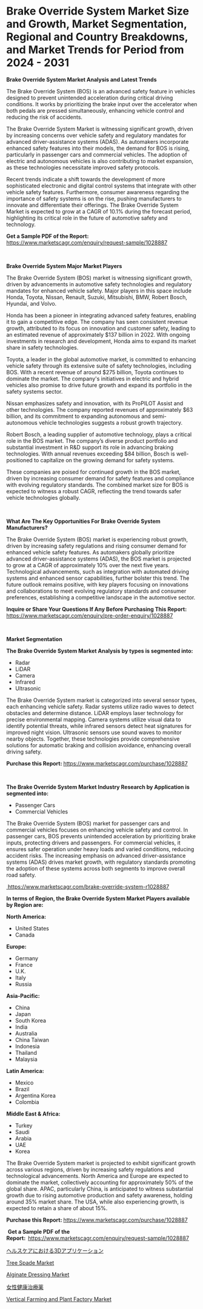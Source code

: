 <p><h1>Brake Override System Market Size and Growth, Market Segmentation, Regional and Country Breakdowns, and Market Trends for Period from 2024 -  2031</h1></p><p><strong>Brake Override System Market Analysis and Latest Trends</strong></p>
<p><p>The Brake Override System (BOS) is an advanced safety feature in vehicles designed to prevent unintended acceleration during critical driving conditions. It works by prioritizing the brake input over the accelerator when both pedals are pressed simultaneously, enhancing vehicle control and reducing the risk of accidents.</p><p>The Brake Override System Market is witnessing significant growth, driven by increasing concerns over vehicle safety and regulatory mandates for advanced driver-assistance systems (ADAS). As automakers incorporate enhanced safety features into their models, the demand for BOS is rising, particularly in passenger cars and commercial vehicles. The adoption of electric and autonomous vehicles is also contributing to market expansion, as these technologies necessitate improved safety protocols.</p><p>Recent trends indicate a shift towards the development of more sophisticated electronic and digital control systems that integrate with other vehicle safety features. Furthermore, consumer awareness regarding the importance of safety systems is on the rise, pushing manufacturers to innovate and differentiate their offerings. The Brake Override System Market is expected to grow at a CAGR of 10.1% during the forecast period, highlighting its critical role in the future of automotive safety and technology.</p></p>
<p><strong>Get a Sample PDF of the Report:&nbsp;</strong> <a href="https://www.marketscagr.com/enquiry/request-sample/1028887">https://www.marketscagr.com/enquiry/request-sample/1028887</a></p>
<p>&nbsp;</p>
<p><strong>Brake Override System Major Market Players</strong></p>
<p><p>The Brake Override System (BOS) market is witnessing significant growth, driven by advancements in automotive safety technologies and regulatory mandates for enhanced vehicle safety. Major players in this space include Honda, Toyota, Nissan, Renault, Suzuki, Mitsubishi, BMW, Robert Bosch, Hyundai, and Volvo. </p><p>Honda has been a pioneer in integrating advanced safety features, enabling it to gain a competitive edge. The company has seen consistent revenue growth, attributed to its focus on innovation and customer safety, leading to an estimated revenue of approximately $137 billion in 2022. With ongoing investments in research and development, Honda aims to expand its market share in safety technologies.</p><p>Toyota, a leader in the global automotive market, is committed to enhancing vehicle safety through its extensive suite of safety technologies, including BOS. With a recent revenue of around $275 billion, Toyota continues to dominate the market. The company's initiatives in electric and hybrid vehicles also promise to drive future growth and expand its portfolio in the safety systems sector.</p><p>Nissan emphasizes safety and innovation, with its ProPILOT Assist and other technologies. The company reported revenues of approximately $63 billion, and its commitment to expanding autonomous and semi-autonomous vehicle technologies suggests a robust growth trajectory.</p><p>Robert Bosch, a leading supplier of automotive technology, plays a critical role in the BOS market. The company’s diverse product portfolio and substantial investment in R&D support its role in advancing braking technologies. With annual revenues exceeding $84 billion, Bosch is well-positioned to capitalize on the growing demand for safety systems.</p><p>These companies are poised for continued growth in the BOS market, driven by increasing consumer demand for safety features and compliance with evolving regulatory standards. The combined market size for BOS is expected to witness a robust CAGR, reflecting the trend towards safer vehicle technologies globally.</p></p>
<p>&nbsp;</p>
<p><strong>What Are The Key Opportunities For Brake Override System Manufacturers?</strong></p>
<p><p>The Brake Override System (BOS) market is experiencing robust growth, driven by increasing safety regulations and rising consumer demand for enhanced vehicle safety features. As automakers globally prioritize advanced driver-assistance systems (ADAS), the BOS market is projected to grow at a CAGR of approximately 10% over the next five years. Technological advancements, such as integration with automated driving systems and enhanced sensor capabilities, further bolster this trend. The future outlook remains positive, with key players focusing on innovations and collaborations to meet evolving regulatory standards and consumer preferences, establishing a competitive landscape in the automotive sector.</p></p>
<p><strong>Inquire or Share Your Questions If Any Before Purchasing This Report:</strong> <a href="https://www.marketscagr.com/enquiry/pre-order-enquiry/1028887">https://www.marketscagr.com/enquiry/pre-order-enquiry/1028887</a></p>
<p>&nbsp;</p>
<p><strong>Market Segmentation</strong></p>
<p><strong>The Brake Override System Market Analysis by types is segmented into:</strong></p>
<p><ul><li>Radar</li><li>LiDAR</li><li>Camera</li><li>Infrared</li><li>Ultrasonic</li></ul></p>
<p><p>The Brake Override System market is categorized into several sensor types, each enhancing vehicle safety. Radar systems utilize radio waves to detect obstacles and determine distance. LiDAR employs laser technology for precise environmental mapping. Camera systems utilize visual data to identify potential threats, while infrared sensors detect heat signatures for improved night vision. Ultrasonic sensors use sound waves to monitor nearby objects. Together, these technologies provide comprehensive solutions for automatic braking and collision avoidance, enhancing overall driving safety.</p></p>
<p><strong>Purchase this Report:&nbsp;</strong><a href="https://www.marketscagr.com/purchase/1028887">https://www.marketscagr.com/purchase/1028887</a></p>
<p>&nbsp;</p>
<p><strong>The Brake Override System Market Industry Research by Application is segmented into:</strong></p>
<p><ul><li>Passenger Cars</li><li>Commercial Vehicles</li></ul></p>
<p><p>The Brake Override System (BOS) market for passenger cars and commercial vehicles focuses on enhancing vehicle safety and control. In passenger cars, BOS prevents unintended acceleration by prioritizing brake inputs, protecting drivers and passengers. For commercial vehicles, it ensures safer operation under heavy loads and varied conditions, reducing accident risks. The increasing emphasis on advanced driver-assistance systems (ADAS) drives market growth, with regulatory standards promoting the adoption of these systems across both segments to improve overall road safety.</p></p>
<p><a href="https://www.marketscagr.com/brake-override-system-r1028887">&nbsp;https://www.marketscagr.com/brake-override-system-r1028887</a></p>
<p><strong>In terms of Region, the Brake Override System Market Players available by Region are:</strong></p>
<p>
    <p> <strong> North America: </strong>
        <ul>
            <li>United States</li>
            <li>Canada</li>
        </ul>
        </p> 
    <p> <strong> Europe: </strong>
        <ul>
            <li>Germany</li>
            <li>France</li>
            <li>U.K.</li>
            <li>Italy</li>
            <li>Russia</li>
        </ul>
        </p> 
    <p> <strong> Asia-Pacific: </strong>
        <ul>
            <li>China</li>
            <li>Japan</li>
            <li>South Korea</li>
            <li>India</li>
            <li>Australia</li>
            <li>China Taiwan</li>
            <li>Indonesia</li>
            <li>Thailand</li>
            <li>Malaysia</li>
        </ul>
        </p> 
    <p> <strong> Latin America: </strong>
        <ul>
            <li>Mexico</li>
            <li>Brazil</li>
            <li>Argentina Korea</li>
            <li>Colombia</li>
        </ul>
        </p> 
    <p> <strong> Middle East & Africa: </strong>
        <ul>
            <li>Turkey</li>
            <li>Saudi</li>
            <li>Arabia</li>
            <li>UAE</li>
            <li>Korea</li>
        </ul>
    </p>
    </p>
<p><p>The Brake Override System market is projected to exhibit significant growth across various regions, driven by increasing safety regulations and technological advancements. North America and Europe are expected to dominate the market, collectively accounting for approximately 50% of the global share. APAC, particularly China, is anticipated to witness substantial growth due to rising automotive production and safety awareness, holding around 35% market share. The USA, while also experiencing growth, is expected to retain a share of about 15%.</p></p>
<p><strong>Purchase this Report: </strong><a href="https://www.marketscagr.com/purchase/1028887">https://www.marketscagr.com/purchase/1028887</a></p>
<p>&nbsp;<strong>Get a Sample PDF of the Report:&nbsp;&nbsp;</strong><a href="https://www.marketscagr.com/enquiry/request-sample/1028887">https://www.marketscagr.com/enquiry/request-sample/1028887</a></p>
<p><strong></strong></p>
<p><p><a href="https://medium.com/@emmittkutch2023/3d-applications-in-healthcare-market-%E3%81%AF-%E3%82%B3%E3%82%B9%E3%83%88%E7%AE%A1%E7%90%86%E3%81%A8%E5%8A%B9%E7%8E%87%E5%90%91%E4%B8%8A%E3%82%92%E5%84%AA%E5%85%88%E3%81%97%E3%81%BE%E3%81%99-%E3%81%95%E3%82%89%E3%81%AB-%E5%A0%B1%E5%91%8A%E6%9B%B8%E3%81%AF%E5%B8%82%E5%A0%B4%E3%81%AE%E9%9C%80%E8%A6%81%E9%9D%A2%E3%81%A8%E4%BE%9B%E7%B5%A6%E9%9D%A2%E3%81%AE%E4%B8%A1%E6%96%B9%E3%82%92%E3%82%AB%E3%83%90%E3%83%BC%E3%81%97%E3%81%A6%E3%81%84%E3%81%BE%E3%81%99-3d-a1f5c6c5afdd">ヘルスケアにおける3Dアプリケーション</a></p><p><a href="https://medium.com/@samantha.welch56767/the-global-tree-spade-market-is-projected-to-experience-an-annual-growth-rate-of-5-8-edb5396438fe">Tree Spade Market</a></p><p><a href="https://www.linkedin.com/pulse/comprehensive-look-product-type-flake-dressingstrip-dressing-nrvvf?trackingId=m2c5hWntQKG4rAX8sTbzzw%3D%3D">Alginate Dressing Market</a></p><p><a href="https://medium.com/@emmittkutch2023/women-health-therapeutics-market-%E3%81%AF-%E3%82%B3%E3%82%B9%E3%83%88%E7%AE%A1%E7%90%86%E3%81%A8%E5%8A%B9%E7%8E%87%E5%90%91%E4%B8%8A%E3%82%92%E5%84%AA%E5%85%88%E3%81%97%E3%81%BE%E3%81%99-%E3%81%95%E3%82%89%E3%81%AB-%E5%A0%B1%E5%91%8A%E6%9B%B8%E3%81%AF%E5%B8%82%E5%A0%B4%E3%81%AE%E9%9C%80%E8%A6%81%E9%9D%A2%E3%81%A8%E4%BE%9B%E7%B5%A6%E9%9D%A2%E3%81%AE%E4%B8%A1%E6%96%B9%E3%82%92%E3%82%AB%E3%83%90%E3%83%BC%E3%81%97%E3%81%A6%E3%81%84%E3%81%BE%E3%81%99-women-health-da298399b5da">女性健康治療薬</a></p><p><a href="https://github.com/luckyshygirl/Market-Research-Report-List-6/blob/main/vertical-farming-and-plant-factory-market.md">Vertical Farming and Plant Factory Market</a></p></p>